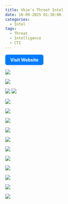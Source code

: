 ```yaml
---
title: Vkie's Threat Intel
date: 16-09-2025 01:30:00
categories:
  - Intel
tags:
  - Threat
  - Intelligence
  - CTI
---
```


<a href="https://intel.vkie.pro" target="_blank" style="
  display:inline-block;
  padding:8px 16px;
  background:#007BFF;
  color:#fff;
  text-decoration:none;
  border-radius:6px;
  font-weight:bold;">
  Visit Website
</a>


![](https://cdn.vkie.pro/Pasted%20image%2020250917185049.png)



![](https://cdn.vkie.pro/Pasted%20image%2020250917185645.png)

![](https://cdn.vkie.pro/Pasted%20image%2020250917190115.png)
![](https://cdn.vkie.pro/Pasted%20image%2020250917190124.png)


![](https://cdn.vkie.pro/Pasted%20image%2020250917193946.png)



![](https://cdn.vkie.pro/Pasted%20image%2020250917190503.png)

![](https://cdn.vkie.pro/Pasted%20image%2020250917191545.png)

![](https://cdn.vkie.pro/Pasted%20image%2020250917191822.png)


![](https://cdn.vkie.pro/Pasted%20image%2020250917192122.png)


![](https://cdn.vkie.pro/Pasted%20image%2020250917192159.png)

![](https://cdn.vkie.pro/Pasted%20image%2020250917192229.png)

![](https://cdn.vkie.pro/Pasted%20image%2020250917192242.png)

![](https://cdn.vkie.pro/Pasted%20image%2020250922111617.png)

![](https://cdn.vkie.pro/Pasted%20image%2020250922111725.png)

![](https://cdn.vkie.pro/Pasted%20image%2020250922111754.png)
